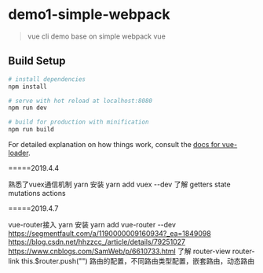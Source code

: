# demo1-simple-webpack

> vue cli demo base on simple webpack vue

## Build Setup

``` bash
# install dependencies
npm install

# serve with hot reload at localhost:8080
npm run dev

# build for production with minification
npm run build
```

For detailed explanation on how things work, consult the [docs for vue-loader](http://vuejs.github.io/vue-loader).



=====2019.4.4

熟悉了vuex通信机制
yarn 安装 yarn add vuex --dev
了解
getters
state
mutations
actions

=====2019.4.7

vue-router接入
yarn 安装 yarn add vue-router --dev
https://segmentfault.com/a/1190000009160934?_ea=1849098
https://blog.csdn.net/hhzzcc_/article/details/79251027
https://www.cnblogs.com/SamWeb/p/6610733.html
了解
router-view
router-link
this.$router.push("")
路由的配置，不同路由类型配置，嵌套路由，动态路由